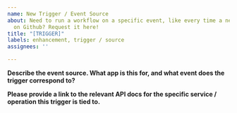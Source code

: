 ```yaml
---
name: New Trigger / Event Source
about: Need to run a workflow on a specific event, like every time a new PR is opened
  on Github? Request it here!
title: "[TRIGGER]"
labels: enhancement, trigger / source
assignees: ''

---
```


**Describe the event source. What app is this for, and what event does the trigger correspond to?**

**Please provide a link to the relevant API docs for the specific service / operation this trigger is tied to.**
